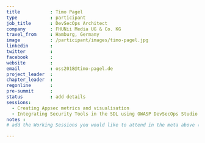 ```yaml
---
title           : Timo Pagel
type            : participant
job_title       : DevSecOps Architect
company         : FHUNii Media UG & Co. KG
travel_from     : Hamburg, Germany
image           : /participant/images/timo-pagel.jpg
linkedin        :
twitter         :
facebook        :
website         :
email           : oss2018@timo-pagel.de
project_leader  :
chapter_leader  :
regonline       :
pre-summit      :
status          : add details
sessions:
  - Creating Appsec metrics and visualisation
  - Integrating Security Tools in the SDL using OWASP DevSecOps Studio
notes :
# add the Working Sessions you would like to attend in the meta above (use the session's title) e.g. sessions (one per line): -Security Playbooks Diagrams -Hackathon Daily Sessions

---
```


<!-- put more details about participant here -->
